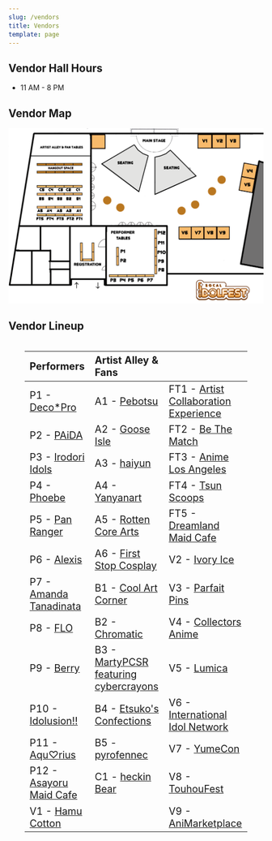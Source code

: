 ```yaml
---
slug: /vendors
title: Vendors
template: page
---
```

## Vendor Hall Hours

* 11 AM - 8 PM

## Vendor Map

![Map](/images/vendor-map.png)

## Vendor Lineup

<div style="font-size: 140%; display: flex; flex-direction:column; padding: 0 32px; text-align: left;">

| Performers | Artist Alley & Fans |  |
| --------- | ------------------ | -------- |
| P1 - <a target="_blank" href="https://scidolfest.com/performers/deco*pro">Deco*Pro</a> | A1 - <a target="_blank" href="https://pebotsu.carrd.co/">Pebotsu</a> | FT1 - <a target="_blank" href="https://www.artcollabexp.com/">Artist Collaboration Experience</a> |
| P2 - <a target="_blank" href="https://scidolfest.com/performers/paida">PAiDA</a> | A2 - <a target="_blank" href="https://gooseisle.carrd.co/">Goose Isle</a> | FT2 - <a target="_blank" href="https://bethematch.org/">Be The Match</a> |
| P3 - <a target="_blank" href="https://scidolfest.com/performers/irodoriidols">Irodori Idols</a> | A3 - <a target="_blank" href="https://haiyun.moe/">haiyun</a> | FT3 - <a target="_blank" href="https://animelosangeles.org/">Anime Los Angeles</a> |
| P4 - <a target="_blank" href="https://scidolfest.com/performers/phoebe">Phoebe</a> | A4 - <a target="_blank" href="https://yanyanart.carrd.co/">Yanyanart</a> | FT4 - <a target="_blank" href="https://tsunscoops.com/">Tsun Scoops</a> |
| P5 - <a target="_blank" href="https://scidolfest.com/performers/panranger">Pan Ranger</a> | A5 - <a target="_blank" href="https://www.instagram.com/rottencorearts/?hl=en">Rotten Core Arts</a> | FT5 - <a target="_blank" href="https://www.dreamlandmaidcafe.com/">Dreamland Maid Cafe</a> |
| P6 - <a target="_blank" href="https://scidolfest.com/performers/alexis">Alexis</a> | A6 - <a target="_blank" href="https://www.firststopcosplay.com/">First Stop Cosplay</a> | V2 - <a target="_blank" href="https://www.ivoryice.com/wp/">Ivory Ice</a> |
| P7 - <a target="_blank" href="https://scidolfest.com/performers/amandatanadinata">Amanda Tanadinata</a> | B1 - <a target="_blank" href="https://www.coolart.store/">Cool Art Corner</a> | V3 - <a target="_blank" href="https://parfaitpins.carrd.co/">Parfait Pins</a> |
| P8 - <a target="_blank" href="https://scidolfest.com/performers/flo">FLO</a> | B2 - <a target="_blank" href="https://www.wearchromatic.com/">Chromatic</a> | V4 - <a target="_blank" href="https://www.collectorsanime.com/">Collectors Anime</a> |
| P9 - <a target="_blank" href="https://scidolfest.com/performers/berry">Berry</a> | B3 - <a target="_blank" href="https://www.martypcsr.com/">MartyPCSR featuring cybercrayons</a> | V5 - <a target="_blank" href="https://lumicausa.com/">Lumica</a> |
| P10 - <a target="_blank" href="https://scidolfest.com/performers/idolusion!!">Idolusion!!</a> | B4 - <a target="_blank" href="https://kofuwabunnii.carrd.co/">Etsuko's Confections</a> | V6 - <a target="_blank" href="https://intlidol.net/">International Idol Network</a> |
| P11 - <a target="_blank" href="https://scidolfest.com/performers/aqu%E2%99%A1rius">Aqu♡rius</a> | B5 - <a target="_blank" href="https://instagram.com/pyrofennec">pyrofennec</a> | V7 - <a target="_blank" href="https://yumeconusa.com/">YumeCon</a> |
| P12 - <a target="_blank" href="https://scidolfest.com/performers/asayorumaidcafe">Asayoru Maid Cafe</a> | C1 - <a target="_blank" href="https://linktr.ee/heckinBear">heckin Bear</a> | V8 - <a target="_blank" href="https://www.touhoufest.org/">TouhouFest</a> |
| V1 - <a target="_blank" href="https://scidolfest.com/performers/hamucotton">Hamu Cotton</a> |  | V9 - <a target="_blank" href="https://www.animarketplace.org/">AniMarketplace</a> |


</div>